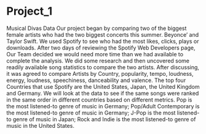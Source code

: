 # Project_1
Musical Divas Data
Our project began by comparing two of the biggest female artists who had the two biggest concerts this summer. Beyonce’ and Taylor Swift. We used Spotify to see who had the most likes, clicks, plays or downloads. After two days of reviewing the Spotify Web Developers page, Our Team decided we would need more time than we had available to complete the analysis. We did some research and then uncovered some readily available song statistics to compare the two artists. After discussing, it was agreed to compare Artists by Country, popularity, tempo, loudness, energy, loudness, speechiness, danceability and valence. The top four Countries that use Spotify are the United States, Japan, the United Kingdom and Germany. We will look at the data to see if the same songs were ranked in the same order in different countries based on different metrics. Pop is the most listened-to genre of music in Germany; Pop/Adult Contemporary is the most listened-to genre of music in Germany; J-Pop is the most listened-to genre of music in Japan; Rock and Indie is the most listened-to genre of music in the United States.
